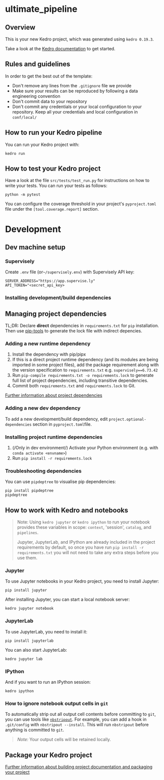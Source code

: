 # ultimate_pipeline

## Overview

This is your new Kedro project, which was generated using `kedro 0.19.3`.

Take a look at the [Kedro documentation](https://docs.kedro.org) to get started.

## Rules and guidelines

In order to get the best out of the template:

* Don't remove any lines from the `.gitignore` file we provide
* Make sure your results can be reproduced by following a data engineering convention
* Don't commit data to your repository
* Don't commit any credentials or your local configuration to your repository. Keep all your credentials and local configuration in `conf/local/`

## How to run your Kedro pipeline

You can run your Kedro project with:

```
kedro run
```

## How to test your Kedro project

Have a look at the file `src/tests/test_run.py` for instructions on how to write your tests. You can run your tests as follows:

```
python -m pytest
```

You can configure the coverage threshold in your project's `pyproject.toml` file under the `[tool.coverage.report]` section.

# Development

## Dev machine setup
### Supervisely
Create `.env` file (or`~/supervisely.env`) with Supervisely API key:
```
SERVER_ADDRESS="https://app.supervise.ly"
API_TOKEN="<secret_api_key>
```
### Installing development/build dependencies

## Managing project dependencies

TL;DR: Declare **direct** dependencies in `requirements.txt` for `pip` installation. Then use [pip-tools](https://github.com/jazzband/pip-tools) to generate the lock file with indirect depencies.

### Adding a new runtime dependency
1. Install the dependency with pip/pipx
2. If this is a direct project runtime dependency (and its modules are being imported in some project files), add the package requirement along with the version specification to `requirements.txt`
e.g. `supervisely==6.73.42`
3. Run `pip-compile requirements.txt -o requirements.lock` to generate full list of project dependencies, including transitive dependencies.
4. Commit both `requirements.txt` and `requirements.lock` to Git.

[Further information about project dependencies](https://docs.kedro.org/en/stable/kedro_project_setup/dependencies.html#project-specific-dependencies)

### Adding a new dev dependency
To add a new development/build dependency, edit `project.optional-dependencies` section in `pyproject.toml`file.

### Installing project runtime dependencies
1. (/Only in dev environment/) Activate your Python environment (e.g. with `conda activate <envname>`)
2. Run `pip install -r requirements.lock`

### Troubleshooting dependencies

You can use `pipdeptree` to visualise pip dependencies:
```
pip install pipdeptree
pipdeptree
```


## How to work with Kedro and notebooks

> Note: Using `kedro jupyter` or `kedro ipython` to run your notebook provides these variables in scope: `context`, 'session', `catalog`, and `pipelines`.
>
> Jupyter, JupyterLab, and IPython are already included in the project requirements by default, so once you have run `pip install -r requirements.txt` you will not need to take any extra steps before you use them.

### Jupyter
To use Jupyter notebooks in your Kedro project, you need to install Jupyter:

```
pip install jupyter
```

After installing Jupyter, you can start a local notebook server:

```
kedro jupyter notebook
```

### JupyterLab
To use JupyterLab, you need to install it:

```
pip install jupyterlab
```

You can also start JupyterLab:

```
kedro jupyter lab
```

### IPython
And if you want to run an IPython session:

```
kedro ipython
```

### How to ignore notebook output cells in `git`
To automatically strip out all output cell contents before committing to `git`, you can use tools like [`nbstripout`](https://github.com/kynan/nbstripout). For example, you can add a hook in `.git/config` with `nbstripout --install`. This will run `nbstripout` before anything is committed to `git`.

> *Note:* Your output cells will be retained locally.

## Package your Kedro project

[Further information about building project documentation and packaging your project](https://docs.kedro.org/en/stable/tutorial/package_a_project.html)
